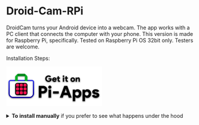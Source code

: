 # Droid-Cam-RPi


DroidCam turns your Android device into a webcam. The app works with a PC client that connects the computer with your phone. This version is made for Raspberry Pi, specifically. Tested on Raspberry Pi OS 32bit only. Testers are welcome.


Installation Steps:



[![badge](https://github.com/Botspot/pi-apps/blob/master/icons/badge.png?raw=true)](https://github.com/Botspot/pi-apps)  




<details>
<summary><b>To install manually</b> if you prefer to see what happens under the hood</summary>
To manually install DroidCam:
 
```
  git clone https://github.com/open-sorcerer64/Droid-Cam-RPi.git
  cd Droid-Cam-RPi
  sudo bash install.sh
```
